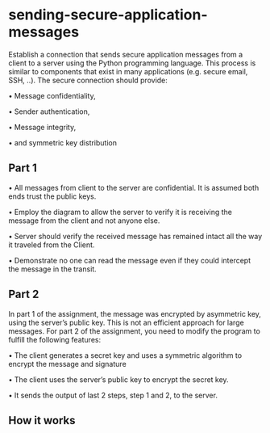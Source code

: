 # sending-secure-application-messages
Establish a connection that sends secure application messages from a client to a server using the Python programming language. This process is similar to components that exist in many applications (e.g. secure email, SSH, ..). The secure connection should provide:

• Message confidentiality,

• Sender authentication,

• Message integrity,

• and symmetric key distribution


## Part 1

• All messages from client to the server are confidential. It is assumed both ends trust the public keys.

• Employ the diagram to allow the server to verify it is receiving the message from the client and not anyone else.

• Server should verify the received message has remained intact all the way it traveled from the Client.

• Demonstrate no one can read the message even if they could intercept the message in the transit.


## Part 2

In part 1 of the assignment, the message was encrypted by asymmetric key, using the server’s public key. This is not an efficient approach for large messages. For part 2 of the assignment, you need to modify the program to fulfill the following features:

• The client generates a secret key and uses a symmetric algorithm to encrypt the message and signature

• The client uses the server’s public key to encrypt the secret key.

• It sends the output of last 2 steps, step 1 and 2, to the server.


## How it works